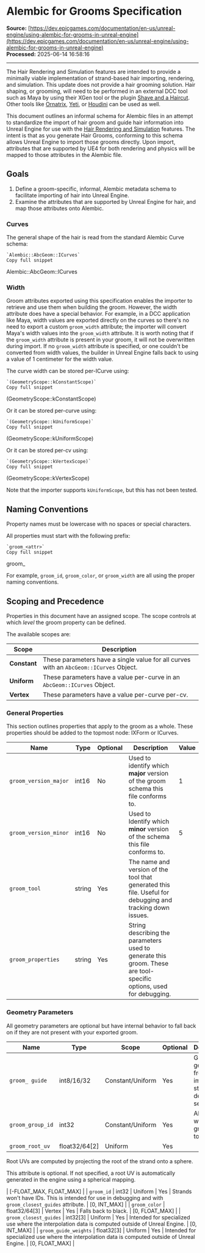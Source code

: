 # Alembic for Grooms Specification

**Source:** [https://dev.epicgames.com/documentation/en-us/unreal-engine/using-alembic-for-grooms-in-unreal-engine](https://dev.epicgames.com/documentation/en-us/unreal-engine/using-alembic-for-grooms-in-unreal-engine)  
**Processed:** 2025-06-14 16:58:16

---

The Hair Rendering and Simulation features are intended to provide a minimally viable implementation of strand-based hair importing, rendering, and simulation. This update does not provide a hair grooming solution. Hair shaping, or grooming, will need to be performed in an external DCC tool such as Maya by using their XGen tool or the plugin [Shave and a Haircut](https://www.unrealengine.com/en-US/programs/shave-and-a-haircut). Other tools like [Ornatrix](https://ephere.com/plugins/autodesk/max/ornatrix/), [Yeti](https://peregrinelabs.com/yeti/), or [Houdini](https://www.sidefx.com/docs/houdini/fur/workflow.html) can be used as well.

This document outlines an informal schema for Alembic files in an attempt to standardize the import of hair groom and guide hair information into Unreal Engine for use with the [Hair Rendering and Simulation](/documentation/en-us/unreal-engine/hair-rendering-and-simulation-in-unreal-engine) features. The intent is that as you generate Hair Grooms, conforming to this schema allows Unreal Engine to import those grooms directly. Upon import, attributes that are supported by UE4 for both rendering and physics will be mapped to those attributes in the Alembic file.

## Goals

1.  Define a groom-specific, informal, Alembic metadata schema to facilitate importing of hair into Unreal Engine.
2.  Examine the attributes that are supported by Unreal Engine for hair, and map those attributes onto Alembic.

### Curves

The general shape of the hair is read from the standard Alembic Curve schema:

```
`Alembic::AbcGeom::ICurves`
Copy full snippet
```
Alembic::AbcGeom::ICurves

### Width

Groom attributes exported using this specification enables the importer to retrieve and use them when building the groom. However, the width attribute does have a special behavior. For example, in a DCC application like Maya, width values are exported directly on the curves so there's no need to export a custom `groom_width` attribute; the importer will convert Maya's width values into the `groom_width` attribute. It is worth noting that if the `groom_width` attribute is present in your groom, it will not be overwritten during import. If no `groom_width` attribute is specified, or one couldn't be converted from width values, the builder in Unreal Engine falls back to using a value of 1 centimeter for the width value.

The curve width can be stored per-ICurve using:

```
`(GeometryScope::kConstantScope)`
Copy full snippet
```
(GeometryScope::kConstantScope)

Or it can be stored per-curve using:

```
`(GeometryScope::kUniformScope)`
Copy full snippet
```
(GeometryScope::kUniformScope)

Or it can be stored per-cv using:

```
`(GeometryScope::kVertexScope)`
Copy full snippet
```
(GeometryScope::kVertexScope)

Note that the importer supports `kUniformScope`, but this has not been tested.

## Naming Conventions

Property names must be lowercase with no spaces or special characters.

All properties must start with the following prefix:

```
`groom_<attr>`
Copy full snippet
```
groom\_<attr>

For example, `groom_id`, `groom_color`, or `groom_width` are all using the proper naming conventions.

## Scoping and Precedence

Properties in this document have an assigned scope. The scope controls at which *level* the groom property can be defined.

The available scopes are:

| Scope | Description |
| --- | --- |
| **Constant** | These parameters have a single value for all curves with an `AbcGeom::ICurves` Object. |
| **Uniform** | These parameters have a value per-curve in an `AbcGeom::ICurves` Object. |
| **Vertex** | These parameters have a value per-curve per-cv. |

### General Properties

This section outlines properties that apply to the groom as a whole. These properties should be added to the topmost node: IXForm or ICurves.

| Name | Type | Optional | Description | Value |
| --- | --- | --- | --- | --- |
| `groom_version_major` | int16 | No | Used to identify which **major** version of the groom schema this file conforms to. | 1 |
| `groom_version_minor` | int16 | No | Used to Identify which **minor** version of the schema this file conforms to. | 5 |
| `groom_tool` | string | Yes | The name and version of the tool that generated this file. Useful for debugging and tracking down issues. |   |
| `groom_properties` | string | Yes | String describing the parameters used to generate this groom. These are tool-specific options, used for debugging. |   |

### Geometry Parameters

All geometry parameters are optional but have internal behavior to fall back on if they are not present with your exported groom.

| Name | Type | Scope | Optional | Description | Range |
| --- | --- | --- | --- | --- | --- |
| `groom_ guide` | int8/16/32 | Constant/Uniform | Yes | Guides are generated from the imported strands and decimation settings. | 0 = Not a guide / 1 = Guide |
| `groom_group_id` | int32 | Constant/Uniform | Yes | All strands will be grouped together. | \[0, INT\_MAX\] |
| `groom_root_uv` | float32/64\[2\] | Uniform | Yes | 
Root UVs are computed by projecting the root of the strand onto a sphere.

This attribute is optional. If not specified, a root UV is automatically generated in the engine using a spherical mapping.



 | \[-FLOAT\_MAX, FLOAT\_MAX\] |
| `groom_id` | int32 | Uniform | Yes | Strands won't have IDs. This is intended for use in debugging and with `groom_closest_guides` attribute. | \[0, INT\_MAX\] |
| `groom_color` | float32/64\[3\] | Vertex | Yes | Falls back to black. | \[0, FLOAT\_MAX\] |
| `groom_closest_guides` | int32\[3\] | Uniform | Yes | Intended for specialized use where the interpolation data is computed outside of Unreal Engine. | \[0, INT\_MAX\] |
| `groom_guide_weights` | float32\[3\] | Uniform | Yes | Intended for specialized use where the interpolation data is computed outside of Unreal Engine. | \[0, FLOAT\_MAX\] |